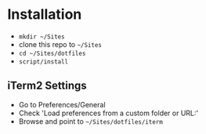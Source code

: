 # Installation
* `mkdir ~/Sites`
* clone this repo to `~/Sites`
* `cd ~/Sites/dotfiles`
* `script/install`

## iTerm2 Settings
* Go to Preferences/General
* Check 'Load preferences from a custom folder or URL:'
* Browse and point to `~/Sites/dotfiles/iterm`
